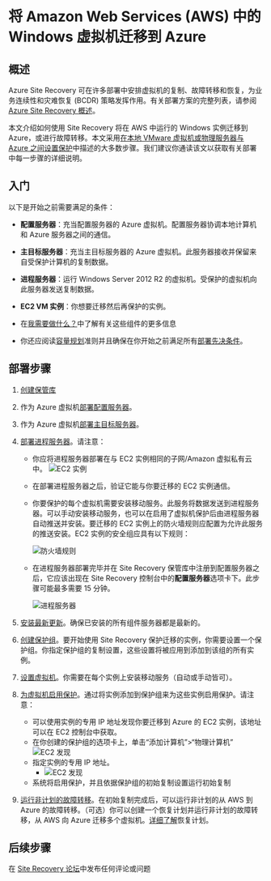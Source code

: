 <properties
	pageTitle="将 Windows 虚拟机从 Amazon Web Services 迁移到 Azure"
	description="使用 Azure Site Recovery 将运行在 Amazon Web Services (AWS) 中的 Windows 虚拟机迁移到 Azure。"
	services="site-recovery"
	documentationCenter=""
	authors="rayne-wiselman"
	manager="jwhit"
	editor=""/>

<tags
	ms.service="site-recovery"
	ms.date="08/26/2015"
	wacn.date="10/22/2015"/>

#  将 Amazon Web Services (AWS) 中的 Windows 虚拟机迁移到 Azure


## 概述

Azure Site Recovery 可在许多部署中安排虚拟机的复制、故障转移和恢复，为业务连续性和灾难恢复 (BCDR) 策略发挥作用。有关部署方案的完整列表，请参阅 [Azure Site Recovery 概述](/documentation/articles/site-recovery-overview)。

本文介绍如何使用 Site Recovery 将在 AWS 中运行的 Windows 实例迁移到 Azure，或进行故障转移。本文采用[在本地 VMware 虚拟机或物理服务器与 Azure 之间设置保护](/documentation/articles/site-recovery-vmware-to-azure)中描述的大多数步骤。我们建议你通读该文以获取有关部署中每一步骤的详细说明。

## 入门

以下是开始之前需要满足的条件：

- **配置服务器**：充当配置服务器的 Azure 虚拟机。配置服务器协调本地计算机和 Azure 服务器之间的通信。
- **主目标服务器**：充当主目标服务器的 Azure 虚拟机。此服务器接收并保留来自受保护计算机的复制数据。
- **进程服务器**：运行 Windows Server 2012 R2 的虚拟机。受保护的虚拟机向此服务器发送复制数据。
- **EC2 VM 实例**：你想要迁移然后再保护的实例。

- 在[我需要做什么？](/documentation/articles/site-recovery-vmware-to-azure#what-do-i-need)中了解有关这些组件的更多信息
- 你还应阅读[容量规划](/documentation/articles/site-recovery-vmware-to-azure#capacity-planning)准则并且确保在你开始之前满足所有[部署先决条件](/documentation/articles/site-recovery-vmware-to-azure#before-you-start)。

## 部署步骤

1. [创建保管库](/documentation/articles/site-recovery-vmware-to-azure#step-1-create-a-vault)
2. 作为 Azure 虚拟机[部署配置服务器](/documentation/articles/site-recovery-vmware-to-azure#step-2-deploy-a-configuration-server)。
3. 作为 Azure 虚拟机[部署主目标服务器](/documentation/articles/site-recovery-vmware-to-azure#step-2-deploy-a-configuration-server)。
4. [部署进程服务器](/documentation/articles/site-recovery-vmware-to-azure#step-4-deploy-the-on-premises-process-server)。请注意：

	- 你应将进程服务器部署在与 EC2 实例相同的子网/Amazon 虚拟私有云中。
		![EC2 实例](./media/site-recovery-migrate-aws-to-azure/ASR_AWSMigration1.png)

	- 在部署进程服务器之后，验证它能与你要迁移的 EC2 实例通信。
	- 你要保护的每个虚拟机需要安装移动服务。此服务将数据发送到进程服务器。可以手动安装移动服务，也可以在启用了虚拟机保护后由进程服务器自动推送并安装。要迁移的 EC2 实例上的防火墙规则应配置为允许此服务的推送安装。EC2 实例的安全组应具有以下规则：

		![防火墙规则](./media/site-recovery-migrate-aws-to-azure/ASR_AWSMigration2.png)

	- 在进程服务器部署完毕并在 Site Recovery 保管库中注册到配置服务器之后，它应该出现在 Site Recovery 控制台中的**配置服务器**选项卡下。此步骤可能最多需要 15 分钟。
	
		![进程服务器](./media/site-recovery-migrate-aws-to-azure/ASR_AWSMigration3.png)

5. [安装最新更新](/documentation/articles/site-recovery-vmware-to-azure#step-5-install-latest-updates)。确保已安装的所有组件服务器都是最新的。
6. [创建保护组](/documentation/articles/site-recovery-vmware-to-azure#step-7-create-a-protection-group)。要开始使用 Site Recovery 保护迁移的实例，你需要设置一个保护组。你指定保护组的复制设置，这些设置将被应用到添加到该组的所有实例。 
7. [设置虚拟机](/documentation/articles/site-recovery-vmware-to-azure#step-8-set-up-machines-you-want-to-protect)。你需要在每个实例上安装移动服务（自动或手动皆可）。
8. [为虚拟机启用保护](/documentation/articles/site-recovery-vmware-to-azure#step-9-enable-protection)。通过将实例添加到保护组来为这些实例启用保护。请注意：

	- 可以使用实例的专用 IP 地址发现你要迁移到 Azure 的 EC2 实例，该地址可以在 EC2 控制台中获取。
	-  在你创建的保护组的选项卡上，单击“添加计算机”>“物理计算机”
		![EC2 发现](./media/site-recovery-migrate-aws-to-azure/ASR_AWSMigration4.png)
	- 指定实例的专用 IP 地址。
		- ![EC2 发现](./media/site-recovery-migrate-aws-to-azure/ASR_AWSMigration5.png)
	- 系统将启用保护，并且依据保护组的初始复制设置运行初始复制
9. [运行非计划的故障转移](/documentation/articles/site-recovery-failover#run-an-unplanned-failover)。在初始复制完成后，可以运行非计划的从 AWS 到 Azure 的故障转移。（可选）你可以创建一个恢复计划并运行非计划的故障转移，从 AWS 向 Azure 迁移多个虚拟机。[详细了解](/documentation/articles/site-recovery-create-recovery-plans)恢复计划。
		
## 后续步骤

在 [Site Recovery 论坛](https://social.msdn.microsoft.com/forums/zh-cn/home?forum=hypervrecovmgr)中发布任何评论或问题

<!---HONumber=74-->
